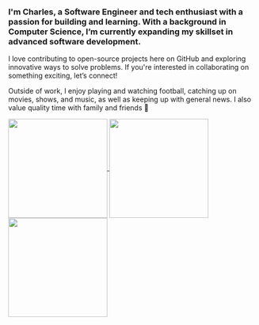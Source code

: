 ### I'm Charles, a Software Engineer and tech enthusiast with a passion for building and learning. With a background in Computer Science, I’m currently expanding my skillset in advanced software development. 
I love contributing to open-source projects here on GitHub and exploring innovative ways to solve problems. If you're interested in collaborating on something exciting, let’s connect!

Outside of work, I enjoy playing and watching football, catching up on movies, shows, and music, as well as keeping up with general news. I also value quality time with family and friends 👋

<a href="https://github.com/charlesaloaye/">
  <img height=200 align="center" src="https://github-readme-stats.vercel.app/api?username=charlesaloaye" />
</a>
<a href="https://github.com/charlesaloaye/">
  <img height=200 align="center" src="https://github-readme-stats.vercel.app/api/top-langs?username=charlesaloaye&layout=compact&langs_count=8&card_width=320" />
</a>
<a href="https://github.com/charlesaloaye/">
  <img height=200 align="center" src="https://github-readme-stats.vercel.app/api/top-langs/?username=charlesaloaye&hide_progress=true&card_width=320" />
</a>




<!--
![Anurag's GitHub stats](https://github-readme-stats.vercel.app/api?username=charlesaloaye&show_icons=true&theme=radical)

![Top Langs](https://github-readme-stats.vercel.app/api/top-langs/?username=charlesaloaye&hide_progress=true)

[![GitHub Streak](https://streak-stats.demolab.com?user=charlesaloaye&theme=vue-dark&hide_border=true&border_radius=0&exclude_days=Sun%2CMon%2CTue%2CWed%2CThu%2CFri%2CSat)](https://git.io/streak-stats)

**charlesaloaye/charlesaloaye** is a ✨ _special_ ✨ repository because its `README.md` (this file) appears on your GitHub profile.

Here are some ideas to get you started:

- 🔭 I’m currently working on ...
- 🌱 I’m currently learning ...
- 👯 I’m looking to collaborate on ...
- 🤔 I’m looking for help with ...
- 💬 Ask me about ...
- 📫 How to reach me: ...
- 😄 Pronouns: ...
- ⚡ Fun fact: ...
-->
